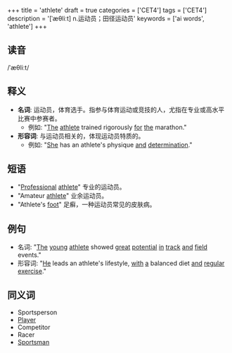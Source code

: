 +++
title = 'athlete'
draft = true
categories = ['CET4']
tags = ['CET4']
description = '[ˈæθliːt] n.运动员；田径运动员'
keywords = ['ai words', 'athlete']
+++

## 读音
/ˈæθliːt/

## 释义
- **名词**: 运动员，体育选手。指参与体育运动或竞技的人，尤指在专业或高水平比赛中参赛者。
    - 例如: "[The](/post/the/) [athlete](/post/athlete/) trained rigorously [for](/post/for/) [the](/post/the/) marathon."
- **形容词**: 与运动员相关的，体现运动员特质的。
    - 例如: "[She](/post/she/) has an athlete's physique [and](/post/and/) [determination](/post/determination/)."

## 短语
- "[Professional](/post/professional/) [athlete](/post/athlete/)" 专业的运动员。
- "Amateur [athlete](/post/athlete/)" 业余运动员。
- "Athlete's [foot](/post/foot/)" 足癣，一种运动员常见的皮肤病。

## 例句
- 名词: "[The](/post/the/) [young](/post/young/) [athlete](/post/athlete/) showed [great](/post/great/) [potential](/post/potential/) [in](/post/in/) [track](/post/track/) [and](/post/and/) [field](/post/field/) events."
- 形容词: "[He](/post/he/) leads an athlete's lifestyle, [with](/post/with/) [a](/post/a/) balanced diet [and](/post/and/) [regular](/post/regular/) [exercise](/post/exercise/)."

## 同义词
- Sportsperson
- [Player](/post/player/)
- Competitor
- Racer
- [Sportsman](/post/sportsman/)
